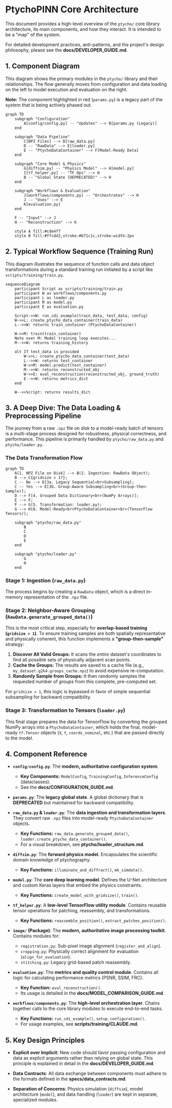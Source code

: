 # PtychoPINN Core Architecture

This document provides a high-level overview of the `ptycho/` core library architecture, its main components, and how they interact. It is intended to be a "map" of the system.

For detailed development practices, anti-patterns, and the project's design philosophy, please see the **<doc-ref type="guide">docs/DEVELOPER_GUIDE.md</doc-ref>**.

## 1. Component Diagram

This diagram shows the primary modules in the `ptycho/` library and their relationships. The flow generally moves from configuration and data loading on the left to model execution and evaluation on the right.

**Note:** The component highlighted in red (`params.py`) is a legacy part of the system that is being actively phased out.

```mermaid
graph TD
    subgraph "Configuration"
        A[config/config.py] -- "Updates" --> B[params.py (Legacy)]
    end

    subgraph "Data Pipeline"
        C[NPZ Files] --> D[raw_data.py]
        D -- "RawData" --> E[loader.py]
        E -- "PtychoDataContainer" --> F[Model-Ready Data]
    end

    subgraph "Core Model & Physics"
        G[diffsim.py] -- "Physics Model" --> H[model.py]
        I[tf_helper.py] -- "TF Ops" --> H
        B -- "Global State (DEPRECATED)" --> H
    end
    
    subgraph "Workflows & Evaluation"
        J[workflows/components.py] -- "Orchestrates" --> H
        J -- "Uses" --> E
        K[evaluation.py]
    end

    F -- "Input" --> J
    H -- "Reconstruction" --> K

    style A fill:#cde4ff
    style B fill:#ffcdd2,stroke:#b71c1c,stroke-width:2px
```

## 2. Typical Workflow Sequence (Training Run)

This diagram illustrates the sequence of function calls and data object transformations during a standard training run initiated by a script like `scripts/training/train.py`.

```mermaid
sequenceDiagram
    participant Script as scripts/training/train.py
    participant W as workflows/components.py
    participant L as loader.py
    participant M as model.py
    participant E as evaluation.py

    Script->>W: run_cdi_example(train_data, test_data, config)
    W->>L: create_ptycho_data_container(train_data)
    L-->>W: returns train_container (PtychoDataContainer)
    
    W->>M: train(train_container)
    Note over M: Model training loop executes...
    M-->>W: returns training_history
    
    alt If test_data is provided
        W->>L: create_ptycho_data_container(test_data)
        L-->>W: returns test_container
        W->>M: model.predict(test_container)
        M-->>W: returns reconstructed_obj
        W->>E: eval_reconstruction(reconstructed_obj, ground_truth)
        E-->>W: returns metrics_dict
    end

    W-->>Script: returns results_dict
```

## 3. A Deep Dive: The Data Loading & Preprocessing Pipeline

The journey from a raw `.npz` file on disk to a model-ready batch of tensors is a multi-stage process designed for robustness, physical correctness, and performance. This pipeline is primarily handled by `ptycho/raw_data.py` and `ptycho/loader.py`.

### The Data Transformation Flow

```mermaid
graph TD
    A[1. NPZ File on Disk] --> B(2. Ingestion: RawData Object);
    B --> C{gridsize > 1?};
    C -- No --> D[3a. Legacy Sequential<br>Subsampling];
    C -- Yes --> E[3b. Group-Aware Subsampling<br>(Group-then-Sample)];
    D --> F[4. Grouped Data Dictionary<br>(NumPy Arrays)];
    E --> F;
    F --> G(5. Transformation: loader.py);
    G --> H[6. Model-Ready<br>PtychoDataContainer<br>(TensorFlow Tensors)];

    subgraph "ptycho/raw_data.py"
        B
        C
        D
        E
    end

    subgraph "ptycho/loader.py"
        G
        H
    end
```

### Stage 1: Ingestion (`raw_data.py`)
The process begins by creating a `RawData` object, which is a direct in-memory representation of the `.npz` file.

### Stage 2: Neighbor-Aware Grouping (`RawData.generate_grouped_data()`)
This is the most critical step, especially for **overlap-based training (`gridsize > 1`)**. To ensure training samples are both spatially representative and physically coherent, this function implements a **"group-then-sample"** strategy:
1.  **Discover All Valid Groups:** It scans the *entire* dataset's coordinates to find all possible sets of physically adjacent scan points.
2.  **Cache the Groups:** The results are saved to a cache file (e.g., `my_dataset.g2k4.groups_cache.npz`) to avoid expensive re-computation.
3.  **Randomly Sample from Groups:** It then randomly samples the requested number of *groups* from this complete, pre-computed set.

For `gridsize = 1`, this logic is bypassed in favor of simple sequential subsampling for backward compatibility.

### Stage 3: Transformation to Tensors (`loader.py`)
This final stage prepares the data for TensorFlow by converting the grouped NumPy arrays into a `PtychoDataContainer`, which holds the final, model-ready `tf.Tensor` objects (`X`, `Y`, `coords_nominal`, etc.) that are passed directly to the model.

## 4. Component Reference

-   **`config/config.py`**: The **modern, authoritative configuration system**.
    -   **Key Components:** `ModelConfig`, `TrainingConfig`, `InferenceConfig` (dataclasses).
    -   See the **<doc-ref type="guide">docs/CONFIGURATION_GUIDE.md</doc-ref>**.

-   **`params.py`**: The **legacy global state**. A global dictionary that is **DEPRECATED** but maintained for backward compatibility.

-   **`raw_data.py` & `loader.py`**: The **data ingestion and transformation layers**. They convert raw `.npz` files into model-ready `PtychoDataContainer` objects.
    -   **Key Functions:** `raw_data.generate_grouped_data()`, `loader.create_ptycho_data_container()`.
    -   For a visual breakdown, see **<doc-ref type="technical">ptycho/loader_structure.md</doc-ref>**.

-   **`diffsim.py`**: The **forward physics model**. Encapsulates the scientific domain knowledge of ptychography.
    -   **Key Functions:** `illuminate_and_diffract()`, `mk_simdata()`.

-   **`model.py`**: The **core deep learning model**. Defines the U-Net architecture and custom Keras layers that embed the physics constraints.
    -   **Key Functions:** `create_model_with_gridsize()`, `train()`.

-   **`tf_helper.py`**: A **low-level TensorFlow utility module**. Contains reusable tensor operations for patching, reassembly, and transformations.
    -   **Key Functions:** `reassemble_position()`, `extract_patches_position()`.

-   **`image/` (Package)**: The **modern, authoritative image processing toolkit**. Contains modules for:
    -   `registration.py`: Sub-pixel image alignment (`register_and_align`).
    -   `cropping.py`: Physically correct alignment for evaluation (`align_for_evaluation`).
    -   `stitching.py`: Legacy grid-based patch reassembly.

-   **`evaluation.py`**: The **metrics and quality control module**. Contains all logic for calculating performance metrics (PSNR, SSIM, FRC).
    -   **Key Function:** `eval_reconstruction()`.
    -   Its usage is detailed in the **<doc-ref type="guide">docs/MODEL_COMPARISON_GUIDE.md</doc-ref>**.

-   **`workflows/components.py`**: The **high-level orchestration layer**. Chains together calls to the core library modules to execute end-to-end tasks.
    -   **Key Functions:** `run_cdi_example()`, `setup_configuration()`.
    -   For usage examples, see **<doc-ref type="workflow-guide">scripts/training/CLAUDE.md</doc-ref>**.

## 5. Key Design Principles

-   **Explicit over Implicit**: New code should favor passing configuration and data as explicit arguments rather than relying on global state. This principle is explained in detail in the **<doc-ref type="guide">docs/DEVELOPER_GUIDE.md</doc-ref>**.

-   **Data Contracts**: All data exchange between components must adhere to the formats defined in the **<doc-ref type="contract">specs/data_contracts.md</doc-ref>**.

-   **Separation of Concerns**: Physics simulation (`diffsim`), model architecture (`model`), and data handling (`loader`) are kept in separate, specialized modules.
